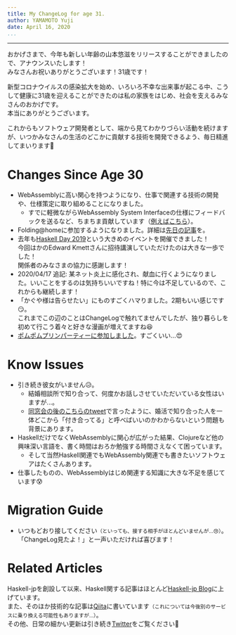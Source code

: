 ```yaml
---
title: My ChangeLog for age 31.
author: YAMAMOTO Yuji
date: April 16, 2020
...
```

---

おかげさまで、今年も新しい年齢の山本悠滋をリリースすることができましたので、アナウンスいたします！  
みなさんお祝いありがとうございます！31歳です！

新型コロナウイルスの感染拡大を始め、いろいろ不幸な出来事が起こる中、こうして健康に31歳を迎えることができたのは私の家族をはじめ、社会を支えるみなさんのおかげです。  
本当にありがとうございます。

これからもソフトウェア開発者として、端から見てわかりづらい活動を続けますが、いつかみなさんの生活のどこかに貢献する技術を開発できるよう、毎日精進してまいります💪

# Changes Since Age 30

- WebAssemblyに高い関心を持つようになり、仕事で関連する技術の開発や、仕様策定に取り組めることになりました。
    - すでに軽微ながらWebAssembly System Interfaceの仕様にフィードバックを送るなど、ちまちま貢献しています（[例えばこちら](https://github.com/WebAssembly/WASI/pull/222)）。
- Folding@homeに参加するようになりました。詳細は[先日の記事](/posts/2020/01-folding-at-home.html)を。
- 去年も[Haskell Day 2019](https://techplay.jp/event/727059)という大きめのイベントを開催できました！  
  今回はかのEdward Kmettさんに招待講演していただけたのは大きな一歩でした！  
  関係者のみなさまの協力に感謝します！
- 2020/04/17 追記: 某ネット炎上に感化され、献血に行くようになりました。いいことをするのは気持ちいいですね！特に今は不足しているので、これからも継続します！
- 「かぐや様は告らせたい」にものすごくハマりました。2期もいい感じです😏。  
  これまでこの辺のことはChangeLogで触れてませんでしたが、独り暮らしを初めて行こう着々と好きな漫画が増えてますね😆
- [ポムポムプリンパーティーに参加しました](https://twitter.com/purin_sanrio/status/1203910932214079488)。すごくいい...😍

# Know Issues

- 引き続き彼女がいません😥。
    - 結婚相談所で知り合って、何度かお話しさせていただいている女性はいますが...。
    - [同窓会の後のこちらのtweet](https://twitter.com/igrep/status/1216517650437697536)で言ったように、婚活で知り合った人を一体どこから「付き合ってる」と呼べばいいのかわからないという問題も背景にあります。
- HaskellだけでなくWebAssemblyに関心が広がった結果、Clojureなど他の興味深い言語を、書く時間はおろか勉強する時間さえなくて困っています。
    - そして当然Haskell関連でもWebAssembly関連でも書きたいソフトウェアはたくさんあります。
- 仕事したものの、WebAssemblyはじめ関連する知識に大きな不足を感じています😰

# Migration Guide

- いつもどおり接してください<small>（といっても、接する相手がほとんどいませんが...😢）</small>。  
  「ChangeLog見たよ！」と一声いただければ喜びます！

# Related Articles

Haskell-jpを創設して以来、Haskell関する記事はほとんど[Haskell-jp Blog](https://haskell.jp/blog/)に上げています。  
また、そのほか技術的な記事は[Qiita](https://qiita.com/igrep)に書いています<small>（これについては今後別のサービスに乗り換える可能性もありますが...）</small>。  
その他、日常の細かい更新は引き続き[Twitter](https://twitter.com/igrep)をご覧ください🙏
